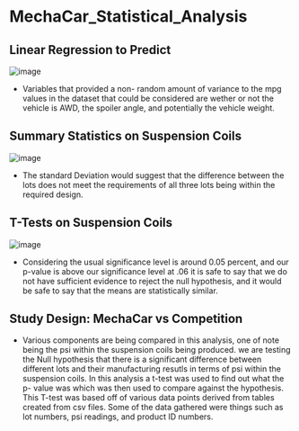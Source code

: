 # MechaCar_Statistical_Analysis
## Linear Regression to Predict 
![image](https://user-images.githubusercontent.com/80020179/123564257-93711180-d76d-11eb-9b45-a21aa6c940de.png)
* Variables that provided a non- random amount of variance to the mpg values in the dataset that could be considered are wether or not the vehicle is AWD, the spoiler angle, and potentially the vehicle weight.
## Summary Statistics on Suspension Coils
![image](https://user-images.githubusercontent.com/80020179/123572794-9d047480-d781-11eb-8c88-cb518ed5faa1.png)
* The standard Deviation would suggest that the difference between the lots does not meet the requirements of all three lots being within the required design. 
## T-Tests on Suspension Coils
![image](https://user-images.githubusercontent.com/80020179/123574573-ef936000-d784-11eb-815b-e0ecf6b71135.png)
* Considering the usual significance level is around 0.05 percent, and our p-value is above our significance level at .06 it is safe to say that we do not have sufficient evidence to reject the null hypothesis, and it would be safe to say that the means are statistically similar.
## Study Design: MechaCar vs Competition
* Various components are being compared in this analysis, one of note being the psi within the suspension coils being produced. we are testing the Null hypothesis that there is a significant difference between different lots and their manufacturing resutls in terms of psi within the suspension coils. In this analysis a t-test was used to find out what the p- value was which was then used to compare against the hypothesis. This T-test was based off of various data points derived from tables created from csv files. Some of the data gathered were things such as lot numbers, psi readings, and product ID numbers. 
